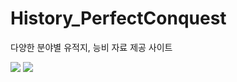 # History_PerfectConquest
다양한 분야별 유적지, 능비 자료 제공 사이트

<div>
  <img src='https://user-images.githubusercontent.com/38337323/65886990-46191200-e3d8-11e9-8916-f88b8d2bfee7.png'>
  <img src='https://user-images.githubusercontent.com/38337323/65886991-46191200-e3d8-11e9-91d8-16b3965c6294.png'>
</div>
